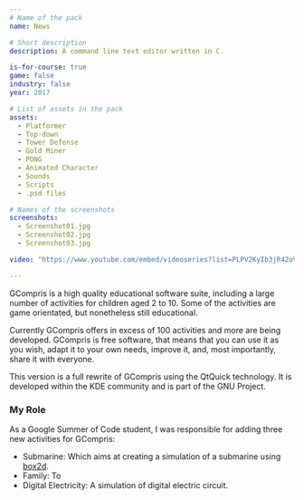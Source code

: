 ```yaml
---
# Name of the pack
name: News

# Short description
description: A command line text editor written in C.

is-for-course: true
game: false
industry: false
year: 2017

# List of assets in the pack
assets:
  - Platformer
  - Top-down
  - Tower Defense
  - Gold Miner
  - PONG
  - Animated Character
  - Sounds
  - Scripts
  - .psd files

# Names of the screenshots
screenshots:
  - Screenshot01.jpg
  - Screenshot02.jpg
  - Screenshot03.jpg

video: "https://www.youtube.com/embed/videoseries?list=PLPV2KyIb3jR42oVBU6K2DIL6Y22Ry9J1c"

---
```


GCompris is a high quality educational software suite, including a large number of activities for children aged 2 to 10. Some of the activities are game orientated, but nonetheless still educational.

Currently GCompris offers in excess of 100 activities and more are being developed. GCompris is free software, that means that you can use it as you wish, adapt it to your own needs, improve it, and, most importantly, share it with everyone.

This version is a full rewrite of GCompris using the QtQuick technology. It is developed within the KDE community and is part of the GNU Project.

### My Role

As a Google Summer of Code student, I was responsible for adding three new activities for GCompris: 

* Submarine: Which aims at creating a simulation of a submarine using [box2d](http://box2d.org/).
* Family: To 
* Digital Electricity: A simulation of digital electric circuit.

